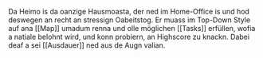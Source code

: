Da Heimo is da oanzige Hausmoasta, der ned im Home-Office is und hod deswegen an recht an stressign Oabeitstog. Er muass im Top-Down Style auf ana [[Map]] umadum renna und olle möglichen [[Tasks]] erfüllen, wofia a natiale belohnt wird, und konn probiern, an Highscore zu knackn. Dabei deaf a sei [[Ausdauer]] ned aus de Augn valian.